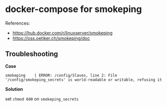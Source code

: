 # docker-compose for smokeping

References:

- https://hub.docker.com/r/linuxserver/smokeping
- https://oss.oetiker.ch/smokeping/doc

## Troubleshooting

**Case**

```
smokeping    | ERROR: /config/Slaves, line 2: File '/config/smokeping_secrets' is world-readable or writable, refusing it
```

**Solution**

set ``chmod 600`` on ``smokeping_secrets``